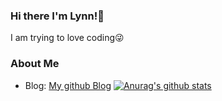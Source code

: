 ### Hi there I'm Lynn!👋
I am trying to love coding😜

### About Me 
- Blog: [My github Blog](LynnYeonjuLee.github.io)
[![Anurag's github stats](https://github-readme-stats.vercel.app/api?username=LynnYeonjuLee)](https://github.com/anuraghazra/github-readme-stats)
<!--
**LynnYeonjuLee/LynnYeonjuLee** is a ✨ _special_ ✨ repository because its `README.md` (this file) appears on your GitHub profile.

Here are some ideas to get you started:

- 🔭 I’m currently working on ...
- 🌱 I’m currently learning ...
- 👯 I’m looking to collaborate on ...
- 🤔 I’m looking for help with ...
- 💬 Ask me about ...
- 📫 How to reach me: ...
- 😄 Pronouns: ...
- ⚡ Fun fact: ...
-->
